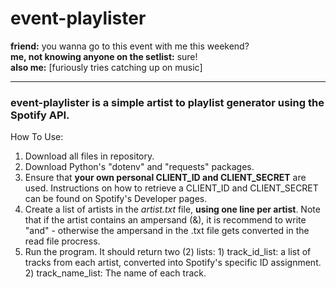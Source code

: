 # event-playlister
**friend:** you wanna go to this event with me this weekend?  
**me, not knowing anyone on the setlist:** sure!  
**also me:** [furiously tries catching up on music]  

***

### event-playlister is a simple artist to playlist generator using the Spotify API. 
How To Use: 
1. Download all files in repository.
2. Download Python's "dotenv" and "requests" packages.
3. Ensure that **your own personal CLIENT_ID and CLIENT_SECRET** are used. Instructions on how to retrieve a CLIENT_ID and CLIENT_SECRET can be found on Spotify's Developer pages.
4. Create a list of artists in the *artist.txt* file, **using one line per artist**. Note that if the artist contains an ampersand (&), it is recommend to write "and" - otherwise the ampersand in the .txt file gets converted in the read file procress.
5. Run the program. It should return two (2) lists: 1) track_id_list: a list of tracks from each artist, converted into Spotify's specific ID assignment. 2) track_name_list: The name of each track.
